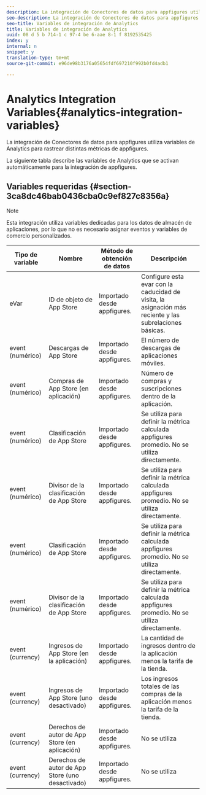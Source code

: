 ```yaml
---
description: La integración de Conectores de datos para appfigures utiliza variables de Analytics para rastrear distintas métricas de appfigures.
seo-description: La integración de Conectores de datos para appfigures utiliza variables de Analytics para rastrear distintas métricas de appfigures.
seo-title: Variables de integración de Analytics
title: Variables de integración de Analytics
uuid: 08 d 5 b 714-1 c 97-4 be 6-aae 8-1 f 8192535425
index: y
internal: n
snippet: y
translation-type: tm+mt
source-git-commit: e96de98b3176a05654fdf697210f992b0fd4adb1

---
```



# Analytics Integration Variables{#analytics-integration-variables}

La integración de Conectores de datos para appfigures utiliza variables de Analytics para rastrear distintas métricas de appfigures.

La siguiente tabla describe las variables de Analytics que se activan automáticamente para la integración de appfigures.

## Variables requeridas {#section-3ca8dc46bab0436cba0c9ef827c8356a}

>[!NOTE]
>
>Esta integración utiliza variables dedicadas para los datos de almacén de aplicaciones, por lo que no es necesario asignar eventos y variables de comercio personalizados.

| Tipo de variable | Nombre  | Método de obtención de datos | Descripción |
|---|---|---|---|
| eVar | ID de objeto de App Store | Importado desde appfigures. | Configure esta evar con la caducidad de visita, la asignación más reciente y las subrelaciones básicas. |
| event (numérico) | Descargas de App Store | Importado desde appfigures. | El número de descargas de aplicaciones móviles. |
| event (numérico) | Compras de App Store (en aplicación) | Importado desde appfigures. | Número de compras y suscripciones dentro de la aplicación. |
| event (numérico) | Clasificación de App Store | Importado desde appfigures. | Se utiliza para definir la métrica calculada appfigures promedio. No se utiliza directamente. |
| event (numérico) | Divisor de la clasificación de App Store | Importado desde appfigures. | Se utiliza para definir la métrica calculada appfigures promedio. No se utiliza directamente. |
| event (numérico) | Clasificación de App Store | Importado desde appfigures. | Se utiliza para definir la métrica calculada appfigures promedio. No se utiliza directamente. |
| event (numérico) | Divisor de la clasificación de App Store | Importado desde appfigures. | Se utiliza para definir la métrica calculada appfigures promedio. No se utiliza directamente. |
| event (currency) | Ingresos de App Store (en la aplicación) | Importado desde appfigures. | La cantidad de ingresos dentro de la aplicación menos la tarifa de la tienda. |
| event (currency) | Ingresos de App Store (uno desactivado) | Importado desde appfigures. | Los ingresos totales de las compras de la aplicación menos la tarifa de la tienda. |
| event (currency) | Derechos de autor de App Store (en aplicación) | Importado desde appfigures. | No se utiliza |
| event (currency) | Derechos de autor de App Store (uno desactivado) | Importado desde appfigures. | No se utiliza |

